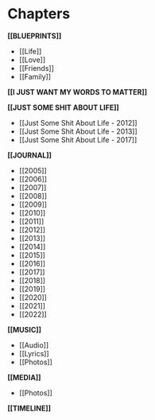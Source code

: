 # Chapters


**[[BLUEPRINTS]]**
- [[Life]]
- [[Love]]
- [[Friends]]
- [[Family]]

**[[I JUST WANT MY WORDS TO MATTER]]** 

**[[JUST SOME SHIT ABOUT LIFE]]**
- [[Just Some Shit About Life - 2012]]
- [[Just Some Shit About Life - 2013]]
- [[Just Some Shit About Life - 2017]]

**[[JOURNAL]]**
- [[2005]]
- [[2006]]
- [[2007]]
- [[2008]]
- [[2009]]
- [[2010]]
- [[2011]]
- [[2012]]
- [[2013]]
- [[2014]]
- [[2015]]
- [[2016]]
- [[2017]]
- [[2018]]
- [[2019]]
- [[2020]]
- [[2021]]
- [[2022]]

**[[MUSIC]]**
- [[Audio]]
- [[Lyrics]] 
- [[Photos]]

**[[MEDIA]]**
- [[Photos]]

**[[TIMELINE]]**
